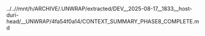 ../..//mnt/h/ARCHIVE/.UNWRAP/extracted/DEV__2025-08-17__1833__host-duri-head/__UNWRAP/4fa54f0a14/CONTEXT_SUMMARY_PHASE8_COMPLETE.md